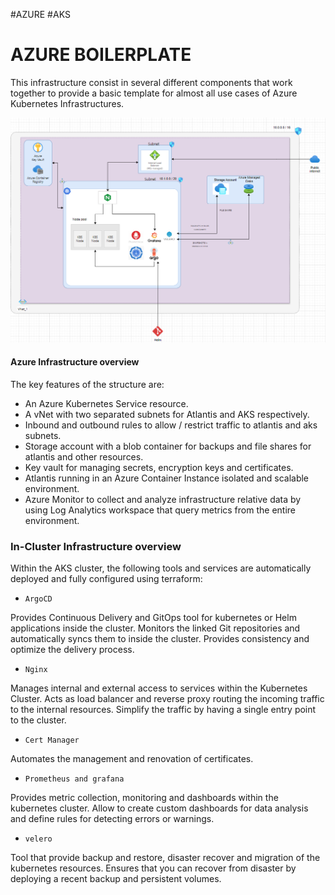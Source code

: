 #AZURE #AKS 

# AZURE BOILERPLATE

This infrastructure consist in several different components that work together to provide a basic template for almost all use cases of Azure Kubernetes Infrastructures. 

![Azure diagram](./IMAGES/azure-architecture-base2.png)
#### Azure Infrastructure overview

The key features of the structure are: 

* An Azure Kubernetes Service resource. 
* A vNet with two separated subnets for Atlantis and AKS respectively. 
* Inbound and outbound rules to allow / restrict traffic to atlantis and aks subnets. 
* Storage account with a blob container for backups and file shares for atlantis and other resources. 
* Key vault for managing secrets, encryption keys and certificates. 
* Atlantis running in an Azure Container Instance isolated and scalable environment. 
* Azure Monitor to collect and analyze infrastructure relative data by using Log Analytics workspace that query metrics from the entire environment. 

### In-Cluster Infrastructure overview 

Within the AKS cluster, the following tools and services are automatically deployed and fully configured using terraform:

* `ArgoCD`

Provides Continuous Delivery and GitOps tool for kubernetes or Helm applications inside the cluster. Monitors the linked Git repositories and automatically syncs them to inside the cluster. 
Provides consistency and optimize the delivery process. 

* `Nginx`

Manages internal and external access to services within the Kubernetes Cluster. 
Acts as load balancer and reverse proxy routing the incoming traffic to the internal resources. Simplify the traffic by having a single entry point to the cluster. 

* `Cert Manager`

Automates the management and renovation of certificates.   

* `Prometheus and grafana`

Provides metric collection, monitoring and dashboards within the kubernetes cluster. Allow to create custom dashboards for data analysis and  define rules for detecting errors or warnings. 

* `velero`

Tool that provide backup and restore, disaster recover and migration of the kubernetes resources. 
Ensures that you can recover from disaster by deploying a recent backup and persistent volumes. 




